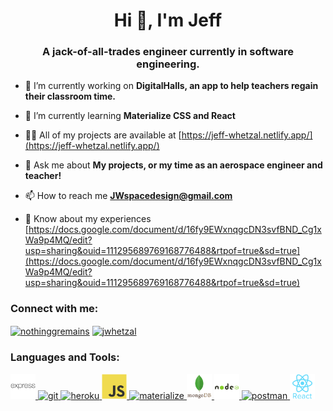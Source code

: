 <h1 align="center">Hi 👋, I'm Jeff</h1>
<h3 align="center">A jack-of-all-trades engineer currently in software engineering.</h3>

- 🔭 I’m currently working on **DigitalHalls, an app to help teachers regain their classroom time.**

- 🌱 I’m currently learning **Materialize CSS and React**

- 👨‍💻 All of my projects are available at [https://jeff-whetzal.netlify.app/](https://jeff-whetzal.netlify.app/)

- 💬 Ask me about **My projects, or my time as an aerospace engineer and teacher!**

- 📫 How to reach me **JWspacedesign@gmail.com**

- 📄 Know about my experiences [https://docs.google.com/document/d/16fy9EWxnqgcDN3svfBND_Cg1xWa9p4MQ/edit?usp=sharing&ouid=111295689769168776488&rtpof=true&sd=true](https://docs.google.com/document/d/16fy9EWxnqgcDN3svfBND_Cg1xWa9p4MQ/edit?usp=sharing&ouid=111295689769168776488&rtpof=true&sd=true)

<h3 align="left">Connect with me:</h3>
<p align="left">
<a href="https://twitter.com/nothinggremains" target="blank"><img align="center" src="https://raw.githubusercontent.com/rahuldkjain/github-profile-readme-generator/master/src/images/icons/Social/twitter.svg" alt="nothinggremains" height="30" width="40" /></a>
<a href="https://linkedin.com/in/jwhetzal" target="blank"><img align="center" src="https://raw.githubusercontent.com/rahuldkjain/github-profile-readme-generator/master/src/images/icons/Social/linked-in-alt.svg" alt="jwhetzal" height="30" width="40" /></a>
</p>

<h3 align="left">Languages and Tools:</h3>
<p align="left"> <a href="https://expressjs.com" target="_blank" rel="noreferrer"> <img src="https://raw.githubusercontent.com/devicons/devicon/master/icons/express/express-original-wordmark.svg" alt="express" width="40" height="40"/> </a> <a href="https://git-scm.com/" target="_blank" rel="noreferrer"> <img src="https://www.vectorlogo.zone/logos/git-scm/git-scm-icon.svg" alt="git" width="40" height="40"/> </a> <a href="https://heroku.com" target="_blank" rel="noreferrer"> <img src="https://www.vectorlogo.zone/logos/heroku/heroku-icon.svg" alt="heroku" width="40" height="40"/> </a> <a href="https://developer.mozilla.org/en-US/docs/Web/JavaScript" target="_blank" rel="noreferrer"> <img src="https://raw.githubusercontent.com/devicons/devicon/master/icons/javascript/javascript-original.svg" alt="javascript" width="40" height="40"/> </a> <a href="https://materializecss.com/" target="_blank" rel="noreferrer"> <img src="https://raw.githubusercontent.com/prplx/svg-logos/5585531d45d294869c4eaab4d7cf2e9c167710a9/svg/materialize.svg" alt="materialize" width="40" height="40"/> </a> <a href="https://www.mongodb.com/" target="_blank" rel="noreferrer"> <img src="https://raw.githubusercontent.com/devicons/devicon/master/icons/mongodb/mongodb-original-wordmark.svg" alt="mongodb" width="40" height="40"/> </a> <a href="https://nodejs.org" target="_blank" rel="noreferrer"> <img src="https://raw.githubusercontent.com/devicons/devicon/master/icons/nodejs/nodejs-original-wordmark.svg" alt="nodejs" width="40" height="40"/> </a> <a href="https://postman.com" target="_blank" rel="noreferrer"> <img src="https://www.vectorlogo.zone/logos/getpostman/getpostman-icon.svg" alt="postman" width="40" height="40"/> </a> <a href="https://reactjs.org/" target="_blank" rel="noreferrer"> <img src="https://raw.githubusercontent.com/devicons/devicon/master/icons/react/react-original-wordmark.svg" alt="react" width="40" height="40"/> </a> </p>

